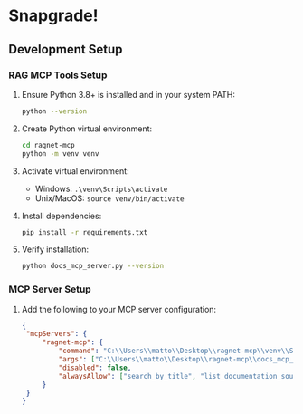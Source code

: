 # Snapgrade!

## Development Setup

### RAG MCP Tools Setup

1. Ensure Python 3.8+ is installed and in your system PATH:

   ```bash
   python --version
   ```

2. Create Python virtual environment:

   ```bash
   cd ragnet-mcp
   python -m venv venv
   ```

3. Activate virtual environment:

   - Windows: `.\venv\Scripts\activate`
   - Unix/MacOS: `source venv/bin/activate`

4. Install dependencies:

   ```bash
   pip install -r requirements.txt
   ```

5. Verify installation:
   ```bash
   python docs_mcp_server.py --version
   ```

### MCP Server Setup

1. Add the following to your MCP server configuration:

   ```json
   {
   	"mcpServers": {
   		"ragnet-mcp": {
   			"command": "C:\\Users\\matto\\Desktop\\ragnet-mcp\\venv\\Scripts\\python.exe",
   			"args": ["C:\\Users\\matto\\Desktop\\ragnet-mcp\\docs_mcp_server.py"],
   			"disabled": false,
   			"alwaysAllow": ["search_by_title", "list_documentation_sources", "search_documentation"]
   		}
   	}
   }
   ```
